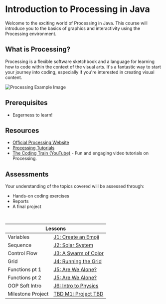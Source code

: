 # Introduction to Processing in Java

Welcome to the exciting world of Processing in Java. This course will introduce you to the basics of graphics and interactivity using the Processing environment.

## What is Processing?

Processing is a flexible software sketchbook and a language for learning how to code within the context of the visual arts. It's a fantastic way to start your journey into coding, especially if you're interested in creating visual content.

![Processing Example Image](https://media1.giphy.com/avatars/Flickfest/VMurfWdwBhyI.gif)

## Prerequisites

- Eagerness to learn!

## Resources

- [Official Processing Website](https://processing.org/)
- [Processing Tutorials](https://processing.org/tutorials/)
- [The Coding Train (YouTube)](https://www.youtube.com/user/shiffman) - Fun and engaging video tutorials on Processing.

## Assessments

Your understanding of the topics covered will be assessed through:
- Hands-on coding exercises
- Reports
- A final project
  
<br>

<table>
  <thead>
    <tr>
      <th colspan="2">Lessons</th>
    </tr>
  </thead>
  <tbody>
    <tr>
      <td>Variables</td>
      <td><a href="https://riverdalegithub.github.io/processing_23_24/1/"> J1: Create an Emoji </a> </td>
    </tr>
      <tr>
      <td>Sequence</td>
      <td><a href="https://riverdalegithub.github.io/processing_23_24/2/">J2: Solar System </a></td>
    </tr>
    <tr>
      <td>Control Flow</td>
      <td><a href="https://riverdalegithub.github.io/processing_23_24/for_loops/"> J3: A Swarm of Color </a> </td>
    </tr>
      <tr>
      <td>Grid </td>
      <td> <a href="https://riverdalegithub.github.io/processing_23_24/grid/"> J4: Running the Grid </a> </td>
        </tr>
    <tr>
      <td>Functions pt 1</td>
      <td><a href="https://riverdalegithub.github.io/processing_23_24/3/"> J5: Are We Alone?</a>  </td>
    </tr>
    <tr>
      <td>Functions pt 2</td>
      <td><a href="https://riverdalegithub.github.io/processing_23_24/3/"> J5: Are We Alone?</a>  </td>
    </tr>
      <tr>
      <td>OOP Soft Intro </td>
      <td> <a href="https://riverdalegithub.github.io/processing_23_24/4/"> J6: Intro to Physics  </a> </td>
        </tr>
      <tr>
      <td>Milestone Project</td>
      <td> <a href="#"> TBD M1: Project TBD  </a> </td>
    </tr>
  </tbody>
</table>
